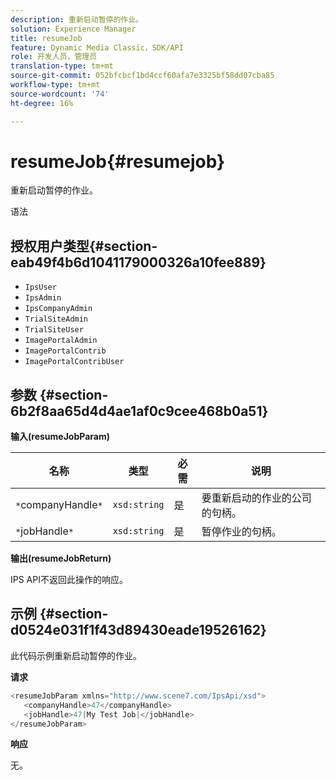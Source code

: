 ```yaml
---
description: 重新启动暂停的作业。
solution: Experience Manager
title: resumeJob
feature: Dynamic Media Classic，SDK/API
role: 开发人员，管理员
translation-type: tm+mt
source-git-commit: 052bfcbcf1bd4ccf60afa7e3325bf58dd07cba85
workflow-type: tm+mt
source-wordcount: '74'
ht-degree: 16%

---
```



# resumeJob{#resumejob}

重新启动暂停的作业。

语法

## 授权用户类型{#section-eab49f4b6d1041179000326a10fee889}

* `IpsUser`
* `IpsAdmin`
* `IpsCompanyAdmin`
* `TrialSiteAdmin`
* `TrialSiteUser`
* `ImagePortalAdmin`
* `ImagePortalContrib`
* `ImagePortalContribUser`

## 参数 {#section-6b2f8aa65d4d4ae1af0c9cee468b0a51}

**输入(resumeJobParam)**

| 名称 | 类型 | 必需 | 说明 |
|---|---|---|---|
| `*`companyHandle`*` | `xsd:string` | 是 | 要重新启动的作业的公司的句柄。 |
| `*`jobHandle`*` | `xsd:string` | 是 | 暂停作业的句柄。 |

**输出(resumeJobReturn)**

IPS API不返回此操作的响应。

## 示例 {#section-d0524e031f1f43d89430eade19526162}

此代码示例重新启动暂停的作业。

**请求**

```java
<resumeJobParam xmlns="http://www.scene7.com/IpsApi/xsd">
   <companyHandle>47</companyHandle>
   <jobHandle>47|My Test Job|</jobHandle>
</resumeJobParam>
```

**响应**

无。
